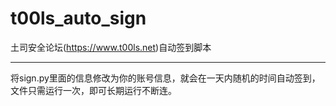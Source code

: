 # t00ls_auto_sign
土司安全论坛(https://www.t00ls.net)自动签到脚本

---

将sign.py里面的信息修改为你的账号信息，就会在一天内随机的时间自动签到，文件只需运行一次，即可长期运行不断连。
